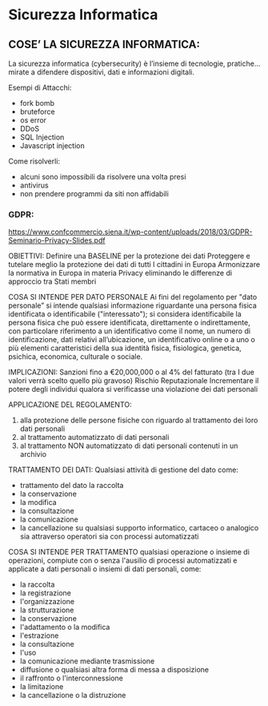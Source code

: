 # Sicurezza Informatica

## COSE’ LA SICUREZZA INFORMATICA:
La sicurezza informatica (cybersecurity) è l’insieme di tecnologie, pratiche… mirate a difendere dispositivi,  dati e informazioni digitali.

Esempi di Attacchi:
- fork bomb
- bruteforce
- os error
- DDoS
- SQL Injection
- Javascript injection

Come risolverli:
- alcuni sono impossibili da risolvere una volta presi
- antivirus
- non prendere programmi da siti non affidabili


### GDPR:
https://www.confcommercio.siena.it/wp-content/uploads/2018/03/GDPR-Seminario-Privacy-Slides.pdf

OBIETTIVI:
Definire una BASELINE per la protezione dei dati Proteggere e tutelare meglio la protezione dei dati di tutti I cittadini in Europa Armonizzare la normativa in Europa in materia Privacy eliminando le differenze di approccio tra Stati membri 


COSA SI INTENDE PER DATO PERSONALE 
Ai fini del regolamento per "dato personale” si intende qualsiasi informazione riguardante una persona fisica identificata o identificabile ("interessato"); si considera identificabile la persona fisica che può essere identificata, direttamente o indirettamente, con particolare riferimento a un identificativo come il nome, un numero di identificazione, dati relativi all’ubicazione, un identificativo online o a uno o più elementi caratteristici della sua identità fisica, fisiologica, genetica, psichica, economica, culturale o sociale.


IMPLICAZIONI:
Sanzioni fino a €20,000,000 o al 4% del fatturato (tra I due valori verrà scelto quello più gravoso) Rischio Reputazionale Incrementare il potere degli individui qualora si verificasse una violazione dei dati personali


APPLICAZIONE DEL REGOLAMENTO:
1. alla protezione delle persone fisiche con riguardo al trattamento dei loro dati personali 
2. al trattamento automatizzato di dati personali 
3. al trattamento NON automatizzato di dati personali contenuti in un archivio

TRATTAMENTO DEI DATI:
Qualsiasi attività di gestione del dato come: 
- trattamento del dato la raccolta
- la conservazione
- la modifica
- la consultazione
- la comunicazione
- la cancellazione su qualsiasi supporto informatico, cartaceo o analogico
sia attraverso operatori sia con processi automatizzati

COSA SI INTENDE PER TRATTAMENTO
qualsiasi operazione o insieme di operazioni, compiute con o senza l'ausilio di processi automatizzati e applicate a dati personali o insiemi di dati personali, come:
- la raccolta
- la registrazione
- l'organizzazione
- la strutturazione
- la conservazione
- l'adattamento o la modifica 
- l'estrazione
- la consultazione
- l'uso
- la comunicazione mediante trasmissione
- diffusione o qualsiasi altra forma di messa a disposizione
- il raffronto o l'interconnessione
- la limitazione
- la cancellazione o la distruzione

